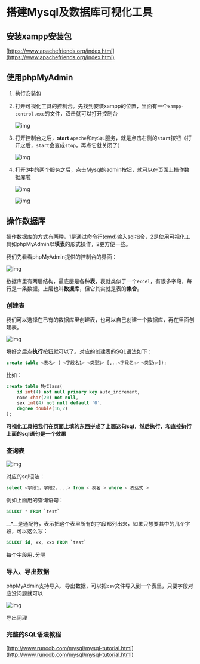 # 搭建Mysql及数据库可视化工具

## 安装xampp安装包

[https://www.apachefriends.org/index.html](https://www.apachefriends.org/index.html)

## 使用phpMyAdmin

1. 执行安装包
2. 打开可视化工具的控制台。先找到安装xampp的位置，里面有一个`xampp-control.exe`的文件，双击就可以打开控制台

    ![img](F:\private\lesson\python_lessson_for_gf\python_lessons\cources\20190106\img\controll.png)

3. 打开控制台之后，**start** `Apache`和`MySQL`服务，就是点击右侧的`start`按钮（打开之后，`start`会变成`stop`，再点它就关闭了）

    ![img](F:\private\lesson\python_lessson_for_gf\python_lessons\cources\20190106\img\controll-panel.png)

4. 打开3中的两个服务之后，点击Mysql的admin按钮，就可以在页面上操作数据库啦

    ![img](F:\private\lesson\python_lessson_for_gf\python_lessons\cources\20190106\img\web-start.png)

    ![img](F:\private\lesson\python_lessson_for_gf\python_lessons\cources\20190106\img\web-panel.png)

## 操作数据库

操作数据库的方式有两种，1是通过命令行(cmd)输入sql指令，2是使用可视化工具如phpMyAdmin以**填表**的形式操作，2更方便一些。

我们先看看phpMyAdmin提供的控制台的界面：

![img](F:\private\lesson\python_lessson_for_gf\python_lessons\cources\20190106\img\interface.png)

数据库里有两层结构，最底层是各种**表**，表就类似于一个`excel`，有很多字段，每行是一条数据。上层也叫**数据库**，但它其实就是表的**集合**。

### 创建表

我们可以选择在已有的数据库里创建表，也可以自己创建一个数据库，再在里面创建表。

![img](F:\private\lesson\python_lessson_for_gf\python_lessons\cources\20190106\img\createtable.png)

填好之后点**执行**按钮就可以了。对应的创建表的SQL语法如下：

```sql
create table <表名> ( <字段名1> <类型1> [,..<字段名n> <类型n>]);
```

比如：

```sql
create table MyClass(
    id int(4) not null primary key auto_increment,
    name char(20) not null,
    sex int(4) not null default '0',
    degree double(16,2)
);
```

**可视化工具把我们在页面上填的东西拼成了上面这句sql，然后执行，和直接执行上面的sql语句是一个效果**

### 查询表

![img](F:\private\lesson\python_lessson_for_gf\python_lessons\cources\20190106\img\selecttable.png)

对应的sql语法：

```sql
select <字段1，字段2，...> from < 表名 > where < 表达式 >
```

例如上面用的查询语句：

```sql
SELECT * FROM `test`
```

__*__是通配符，表示把这个表里所有的字段都列出来，如果只想要其中的几个字段，可以这么写：

```sql
SELECT id, xx, xxx FROM `test`
```

每个字段用`,`分隔

### 导入、导出数据

phpMyAdmin支持导入、导出数据，可以把`csv`文件导入到一个表里，只要字段对应没问题就可以

![img](F:\private\lesson\python_lessson_for_gf\python_lessons\cources\20190106\img\import.png)

导出同理

### 完整的SQL语法教程

[http://www.runoob.com/mysql/mysql-tutorial.html](http://www.runoob.com/mysql/mysql-tutorial.html)